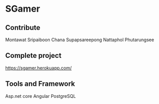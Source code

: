 # SGamer

## Contribute
Montawat  Sripaiboon
Chana     Supapsareepong
Nattaphol Phutarungsee

## Complete project
https://sgamer.herokuapp.com/

## Tools and Framework
Asp.net core
Angular
PostgreSQL
